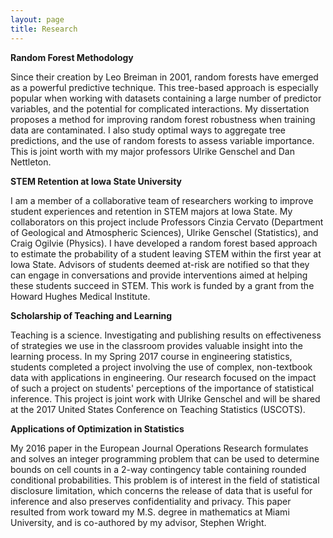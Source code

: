```yaml
---
layout: page
title: Research
---
```


**Random Forest Methodology**

Since their creation by Leo Breiman in 2001, random forests have emerged as a powerful predictive technique. This tree-based approach is especially popular when working with datasets containing a large number of predictor variables, and the potential for complicated interactions. My dissertation proposes a method for improving random forest robustness when training data are contaminated. I also study optimal ways to aggregate tree predictions, and the use of random forests to assess variable importance. This is joint worth with my major professors Ulrike Genschel and Dan Nettleton.

**STEM Retention at Iowa State University**

I am a member of a collaborative team of researchers working to improve student experiences and retention in STEM majors at Iowa State. My collaborators on this project include Professors Cinzia Cervato (Department of Geological and Atmospheric Sciences), Ulrike Genschel (Statistics), and Craig Ogilvie (Physics). I have developed a random forest based approach to estimate the probability of a student leaving STEM within the first year at Iowa State. Advisors of students deemed at-risk are notified so that they can engage in conversations and provide interventions aimed at helping these students succeed in STEM. This work is funded by a grant from the Howard Hughes Medical Institute.

**Scholarship of Teaching and Learning**

Teaching is a science. Investigating and publishing results on effectiveness of strategies we use in the classroom provides valuable insight into the learning process. In my Spring 2017 course in engineering statistics, students completed a project involving the use of complex, non-textbook data with applications in engineering. Our research focused on the impact of such a project on students' perceptions of the importance of statistical inference. This project is joint work with Ulrike Genschel and will be shared at the 2017 United States Conference on Teaching Statistics (USCOTS).

**Applications of Optimization in Statistics**

My 2016 paper in the European Journal Operations Research formulates and solves an integer programming problem that can be used to determine bounds on cell counts in a 2-way contingency table containing rounded conditional probabilities. This problem is of interest in the field of statistical disclosure limitation, which concerns the release of data that is useful for inference and also preserves confidentiality and privacy. This paper resulted from work toward my M.S. degree in mathematics at Miami University, and is co-authored by my advisor, Stephen Wright. 